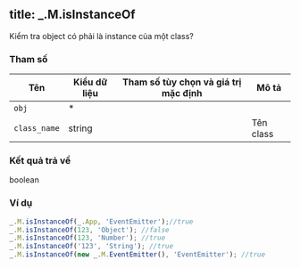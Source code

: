 title: _.M.isInstanceOf
-----

Kiểm tra object có phải là instance của một class?

### Tham số
<table class="table table-striped">
    <thead>
    <tr>
        <th>Tên</th>
        <th>Kiểu dữ liệu</th>
        <th>Tham số tùy chọn và giá trị mặc định</th>
        <th>Mô tả</th>
    </tr>
    </thead>
    <tbody>
    <tr>
        <td><code>obj</code></td>
        <td>*</td>
        <td></td>
        <td></td>
    </tr>
    <tr>
        <td><code>class_name</code></td>
        <td>string</td>
        <td></td>
        <td>Tên class</td>
    </tr>
    </tbody>
</table>

### Kết quả trả về
<dl class="dl-horizontal">
    <dt>boolean</dt>
    <dd></dd>
</dl>

### Ví dụ
```js
_.M.isInstanceOf(_.App, 'EventEmitter');//true
_.M.isInstanceOf(123, 'Object'); //false
_.M.isInstanceOf(123, 'Number'); //true
_.M.isInstanceOf('123', 'String'); //true
_.M.isInstanceOf(new _.M.EventEmitter(), 'EventEmitter'); //true
```

